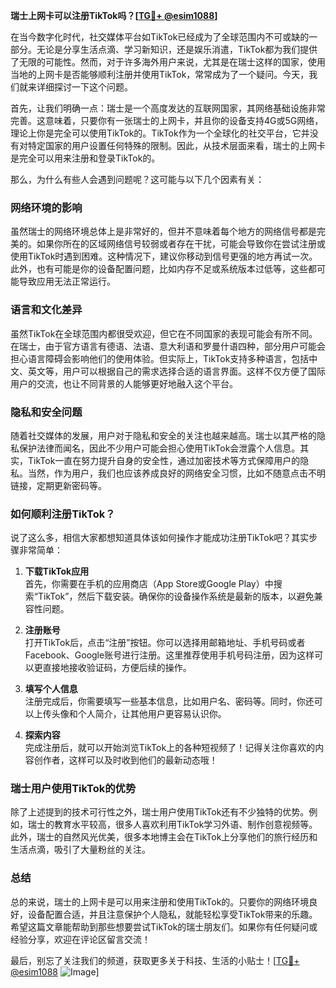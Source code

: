 **瑞士上网卡可以注册TikTok吗？[[TG💪+ @esim1088](https://t.me/s/esim1088)]**

在当今数字化时代，社交媒体平台如TikTok已经成为了全球范围内不可或缺的一部分。无论是分享生活点滴、学习新知识，还是娱乐消遣，TikTok都为我们提供了无限的可能性。然而，对于许多海外用户来说，尤其是在瑞士这样的国家，使用当地的上网卡是否能够顺利注册并使用TikTok，常常成为了一个疑问。今天，我们就来详细探讨一下这个问题。

首先，让我们明确一点：瑞士是一个高度发达的互联网国家，其网络基础设施非常完善。这意味着，只要你有一张瑞士的上网卡，并且你的设备支持4G或5G网络，理论上你是完全可以使用TikTok的。TikTok作为一个全球化的社交平台，它并没有对特定国家的用户设置任何特殊的限制。因此，从技术层面来看，瑞士的上网卡是完全可以用来注册和登录TikTok的。

那么，为什么有些人会遇到问题呢？这可能与以下几个因素有关：

### **网络环境的影响**

虽然瑞士的网络环境总体上是非常好的，但并不意味着每个地方的网络信号都是完美的。如果你所在的区域网络信号较弱或者存在干扰，可能会导致你在尝试注册或使用TikTok时遇到困难。这种情况下，建议你移动到信号更强的地方再试一次。此外，也有可能是你的设备配置问题，比如内存不足或系统版本过低等，这些都可能导致应用无法正常运行。

### **语言和文化差异**

虽然TikTok在全球范围内都很受欢迎，但它在不同国家的表现可能会有所不同。在瑞士，由于官方语言有德语、法语、意大利语和罗曼什语四种，部分用户可能会担心语言障碍会影响他们的使用体验。但实际上，TikTok支持多种语言，包括中文、英文等，用户可以根据自己的需求选择合适的语言界面。这样不仅方便了国际用户的交流，也让不同背景的人能够更好地融入这个平台。

### **隐私和安全问题**

随着社交媒体的发展，用户对于隐私和安全的关注也越来越高。瑞士以其严格的隐私保护法律而闻名，因此不少用户可能会担心使用TikTok会泄露个人信息。其实，TikTok一直在努力提升自身的安全性，通过加密技术等方式保障用户的隐私。当然，作为用户，我们也应该养成良好的网络安全习惯，比如不随意点击不明链接，定期更新密码等。

### **如何顺利注册TikTok？**

说了这么多，相信大家都想知道具体该如何操作才能成功注册TikTok吧？其实步骤非常简单：

1. **下载TikTok应用**  
   首先，你需要在手机的应用商店（App Store或Google Play）中搜索“TikTok”，然后下载安装。确保你的设备操作系统是最新的版本，以避免兼容性问题。

2. **注册账号**  
   打开TikTok后，点击“注册”按钮。你可以选择用邮箱地址、手机号码或者Facebook、Google账号进行注册。这里推荐使用手机号码注册，因为这样可以更直接地接收验证码，方便后续的操作。

3. **填写个人信息**  
   注册完成后，你需要填写一些基本信息，比如用户名、密码等。同时，你还可以上传头像和个人简介，让其他用户更容易认识你。

4. **探索内容**  
   完成注册后，就可以开始浏览TikTok上的各种短视频了！记得关注你喜欢的内容创作者，这样可以及时收到他们的最新动态哦！

### **瑞士用户使用TikTok的优势**

除了上述提到的技术可行性之外，瑞士用户使用TikTok还有不少独特的优势。例如，瑞士的教育水平较高，很多人喜欢利用TikTok学习外语、制作创意视频等。此外，瑞士的自然风光优美，很多本地博主会在TikTok上分享他们的旅行经历和生活点滴，吸引了大量粉丝的关注。

### **总结**

总的来说，瑞士的上网卡是可以用来注册和使用TikTok的。只要你的网络环境良好，设备配置合适，并且注意保护个人隐私，就能轻松享受TikTok带来的乐趣。希望这篇文章能帮助到那些想要尝试TikTok的瑞士朋友们。如果你有任何疑问或经验分享，欢迎在评论区留言交流！

最后，别忘了关注我们的频道，获取更多关于科技、生活的小贴士！[[TG💪+ @esim1088](https://t.me/s/esim1088) ![Image](https://i.postimg.cc/4NQfJmqS/Snipaste-2025-05-13-00-14-12.png)]